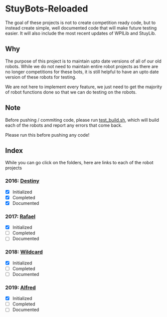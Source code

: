 # StuyBots-Reloaded

The goal of these projects is not to create competition ready code, but to instead create simple, well documented code that will make future testing easier. It will also include the most recent updates of WPILib and StuyLib.

## Why

The purpose of this project is to maintain upto date versions of all of our old robots. While we do not need to maintain entire robot projects as there are no longer competitions for these bots, it is still helpful to have an upto date version of these robots for testing. 

We are not here to implement every feature, we just need to get the majority of robot functions done so that we can do testing on the robots.

## Note

Before pushing / commiting code, please run [test_build.sh](https://github.com/StuyPulse/StuyBots-Reloaded/blob/master/test_build.sh), which will build each of the robots and report any errors that come back.

Please run this before pushing any code!

## Index

While you can go click on the folders, here are links to each of the robot projects

### 2016: [Destiny](https://github.com/StuyPulse/StuyBots-Reloaded/blob/master/Destiny)
- [X] Initialized
- [X] Completed
- [X] Documented

### 2017: [Rafael](https://github.com/StuyPulse/StuyBots-Reloaded/blob/master/Rafael)
- [X] Initialized
- [ ] Completed
- [ ] Documented

### 2018: [Wildcard](https://github.com/StuyPulse/StuyBots-Reloaded/blob/master/Wildcard)
- [X] Initialized
- [ ] Completed
- [ ] Documented

### 2019: [Alfred](https://github.com/StuyPulse/StuyBots-Reloaded/blob/master/Alfred)
- [X] Initialized
- [ ] Completed
- [ ] Documented